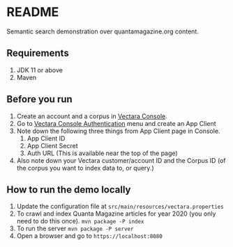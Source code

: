 # README

Semantic search demonstration over quantamagazine.org content.

## Requirements
1. JDK 11 or above
2. Maven

## Before you run
1. Create an account and a corpus in [Vectara Console](https://console.vectara.com).
2. Go to [Vectara Console Authentication](https://console.vectara.com/console/authentication) menu and create an App Client
3. Note down the following three things from App Client page in Console.
    1. App Client ID
    2. App Client Secret
    3. Auth URL (This is available near the top of the page)
4. Also note down your Vectara customer/account ID and the Corpus ID (of the corpus you want to index data to, or query.)

## How to run the demo locally
1. Update the configuration file at `src/main/resources/vectara.properties`
2. To crawl and index Quanta Magazine articles for year 2020 (you only need to do this once).
`mvn package -P index`
3. To run the server
`mvn package -P server`
4. Open a browser and go to `https://localhost:8080`
